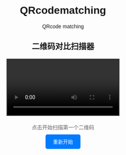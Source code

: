 # QRcodematching
QRcode matching 
<!DOCTYPE html>
<html>
<head>
    <title>二维码对比扫描器</title>
    <script src="https://cdn.jsdelivr.net/npm/jsqr@1.4.0/dist/jsQR.min.js"></script>
    <style>
        body { text-align: center; font-family: Arial; }
        #video-container { position: relative; margin: 20px auto; }
        video { width: 300px; border: 2px solid #333; }
        .status { color: #666; margin: 10px; }
        .result { padding: 15px; margin: 20px; border-radius: 5px; }
        .success { background: #dfffdf; color: #2a752a; }
        .error { background: #ffe5e5; color: #cc0000; }
        button { padding: 10px 20px; background: #007bff; color: white; border: none; border-radius: 5px; cursor: pointer; }
    </style>
</head>
<body>
    <h2>二维码对比扫描器</h2>
    <div id="video-container">
        <video id="video" playsinline></video>
    </div>
    <div id="status" class="status">点击开始扫描第一个二维码</div>
    <button onclick="startNewScan()">重新开始</button>
    <div id="result"></div>

<script>
let video = document.getElementById('video');
let statusDiv = document.getElementById('status');
let resultDiv = document.getElementById('result');
let qrData = { first: null, second: null };
let scanning = false;

// 启动摄像头
async function startCamera() {
    try {
        const stream = await navigator.mediaDevices.getUserMedia({ video: { facingMode: "environment" } });
        video.srcObject = stream;
        video.play();
        requestAnimationFrame(tick);
    } catch (e) {
        statusDiv.innerHTML = "无法访问摄像头: " + e.message;
    }
}

// 视频帧处理
function tick() {
    if (!scanning && video.readyState === video.HAVE_ENOUGH_DATA) {
        scanning = true;
        
        const canvas = document.createElement('canvas');
        canvas.width = video.videoWidth;
        canvas.height = video.videoHeight;
        const ctx = canvas.getContext('2d');
        ctx.drawImage(video, 0, 0, canvas.width, canvas.height);
        
        const imageData = ctx.getImageData(0, 0, canvas.width, canvas.height);
        const code = jsQR(imageData.data, imageData.width, imageData.height);

        if (code) {
            handleScannedCode(code.data);
        }
        scanning = false;
    }
    requestAnimationFrame(tick);
}

// 处理扫描结果
function handleScannedCode(data) {
    if (!qrData.first) {
        qrData.first = data;
        statusDiv.innerHTML = "第一个二维码扫描成功！请扫描第二个二维码";
        resultDiv.innerHTML = `<div class="result success">第一个内容：${data}</div>`;
    } else {
        qrData.second = data;
        video.srcObject.getTracks().forEach(track => track.stop());
        compareResults();
    }
}

// 对比结果
function compareResults() {
    const isMatch = qrData.first === qrData.second;
    statusDiv.innerHTML = "扫描完成";
    resultDiv.innerHTML += `
        <div class="result ${isMatch ? 'success' : 'error'}">
            第二个内容：${qrData.second}<br>
            对比结果：${isMatch ? '✅ 内容一致' : '❌ 内容不一致'}
        </div>`;
}

// 重新开始
function startNewScan() {
    qrData = { first: null, second: null };
    resultDiv.innerHTML = '';
    statusDiv.innerHTML = "点击开始扫描第一个二维码";
    startCamera();
}

// 初始化
startCamera();
</script>
</body>
</html>
